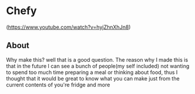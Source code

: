 # Chefy 
(https://www.youtube.com/watch?v=hyjZhnXhJn8)
## About
Why make this? well that is a good question. The reason why I made this is that in the future I can see a bunch of people(my self included) not wanting to spend too much time preparing a meal or thinking about food, thus I thought that it would be great to know what you can make just from the current contents of you're fridge and more

